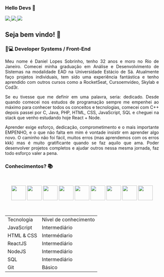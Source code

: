 ### Hello Devs 👋

  <a href="https://github.com/Fekleite" alt="GitHub">
    <img src="https://img.shields.io/badge/-GitHub-000?style=flat-square&logo=Github&logoColor=white" />
  </a>
  <a href="https://github.com/DanieLopessb" alt="LinkedIn">
    <img src="https://img.shields.io/badge/-LinkedIn-blue?style=flat-square&logo=Linkedin&logoColor=white" />
  </a>
  <a href="mailto:daniellopesb.dl@gmail.com" alt="Gmail">
    <img src="https://img.shields.io/badge/-Gmail-D54B3D?style=flat-square&logo=Gmail&logoColor=white" />
  </a>


<h2> Seja bem vindo! 👋</h2>

<h3> 👦💻 Developer Systems / Front-End </h3>

<p align="justify">Meu nome é Daniel Lopes Sobrinho, tenho 32 anos e moro no Rio de Janeiro. Comecei minha graduação em Análise e Desenvolvimento de Sistemas na modalidade EAD na Universidade Estácio de Sá. Atualmente faço projetos individuais, tem sido uma experiência fantástica e tenho aprendido com outros cursos como a RocketSeat, Cursoemvídeo, Skylab e Cod3r.</p>

<p align="justify">Se eu tivesse que me definir em uma palavra, seria: dedicado. Desde quando comecei nos estudos de programação sempre me empenhei ao máximo para conhecer todos os conceitos e tecnologias, comecei com C++ depois passei por C, Java, PHP, HTML, CSS, JavaScript, SQL e cheguei na stack que venho estudando hoje React + Node.</p>

<p align="justify">Aprender exige esforço, dedicação, comprometimento e o mais importante EMPENHO, e o que não falta em mim é vontade insistir em aprender algo novo. O caminho não foi fácil, muitos erros (mas aprendemos com os erros kkk) mas é muito gratificante quando se faz aquilo que ama. Poder desenvolver projetos completos e ajudar outros nessa mesma jornada, faz todo esforço valer a pena. </p>

<h3> Conhecimentos? 📚 </h3>

<br>

<p align="center">
<img src="https://github.com/Fekleite/Fekleite/blob/master/assets/javascript.svg" width="48"/>

<img src="https://github.com/Fekleite/Fekleite/blob/master/assets/html5.svg" width="48"/>

<img src="https://github.com/Fekleite/Fekleite/blob/master/assets/css3.svg" width="48"/>

<img src="https://github.com/Fekleite/Fekleite/blob/master/assets/sass.svg" width="48"/>

<img src="https://github.com/Fekleite/Fekleite/blob/master/assets/react.svg" width="48"/>

<img src="https://github.com/Fekleite/Fekleite/blob/master/assets/node-dot-js.svg" width="48"/>

<img src="https://github.com/Fekleite/Fekleite/blob/master/assets/postgresql.svg" width="48"/>

<img src="https://github.com/Fekleite/Fekleite/blob/master/assets/git.svg" width="48"/>

<img src="https://github.com/Fekleite/Fekleite/blob/master/assets/figma.svg" width="48"/>
</p>

<br>
<table align="center">
	<tbody>
		<tr>
			<td> Tecnologia</td>
			<td> Nível de conhecimento</td>
		</tr>
		<tr>
			<td> JavaScript</td>
			<td> Intermediário</td>
		</tr>
		<tr>
			<td> HTML & CSS</td>
			<td> Intermédiario</td>
		</tr>
		<tr>
			<td> ReactJS</td>
			<td> Intermediário</td>
		</tr>
		<tr>
			<td> NodeJS</td>
			<td> Intermediário</td>
		</tr>
		<tr>
			<td> SQL</td>
			<td> Intermediário</td>
		</tr>
		<tr>
			<td> Git</td>
			<td> Básico</td>
		</tr>
	</tbody>
</table>



